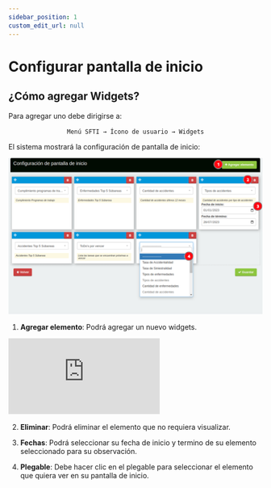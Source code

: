 ```yaml
---
sidebar_position: 1
custom_edit_url: null
---
```

# Configurar pantalla de inicio
## ¿Cómo agregar Widgets?
Para agregar uno debe dirigirse a: 

<div align="center">

```bash
Menú SFTI → Ícono de usuario → Widgets
```
</div>

El sistema mostrará la configuración de pantalla de inicio: 

<div align="center">

![inicio](/img/img_manual/img_configuracion/2023-08-08_10-16.png)

</div>

1. **Agregar elemento**: Podrá agregar un nuevo widgets.

<div class="video-responsive">

<iframe src="https://www.youtube.com/embed/iQvyeWIOBYc/?rel=0" title="YouTube video player" frameborder="0" allow="accelerometer; autoplay; clipboard-write; encrypted-media; gyroscope; picture-in-picture; web-share" allowfullscreen></iframe>

</div>


2. **Eliminar**: Podrá eliminar el elemento que no requiera visualizar.

3. **Fechas**: Podrá seleccionar su fecha de inicio y termino de su elemento seleccionado para su observación.

4. **Plegable**: Debe hacer clic en el plegable para seleccionar el elemento que quiera ver en su pantalla de inicio.
